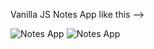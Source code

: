 Vanilla JS Notes App like this -->


![Notes App](https://user-images.githubusercontent.com/103738739/190515238-5c416f0c-0467-4d2e-9620-4eb311155b90.jpg)
![Notes App](https://user-images.githubusercontent.com/103738739/190515455-27dbc143-5f8c-4cca-ac0b-766fecc83caf.jpg)

